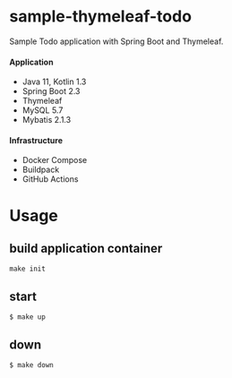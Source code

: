 # sample-thymeleaf-todo
Sample Todo application with Spring Boot and Thymeleaf.

#### Application
- Java 11, Kotlin 1.3
- Spring Boot 2.3
- Thymeleaf
- MySQL 5.7
- Mybatis 2.1.3

#### Infrastructure
- Docker Compose
- Buildpack
- GitHub Actions

# Usage
## build application container
```
make init
```

## start
```
$ make up
```

## down 
```
$ make down
```
